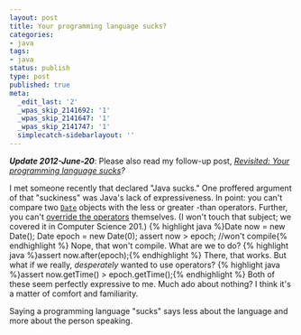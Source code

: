 ```yaml
---
layout: post
title: Your programming language sucks?
categories:
- java
tags:
- java
status: publish
type: post
published: true
meta:
  _edit_last: '2'
  _wpas_skip_2141692: '1'
  _wpas_skip_2141647: '1'
  _wpas_skip_2141747: '1'
  simplecatch-sidebarlayout: ''
---
```

<em><strong>Update 2012-June-20</strong></em>: Please also read my follow-up post,&nbsp;<em><a title="Revisited: Your programming language sucks?" href="/2012/06/revisited-your-programming-language-sucks/">Revisited: Your programming language sucks</a>?</em>

I met someone recently that declared "Java sucks." One proffered argument of that "suckiness" was Java's lack of expressiveness. In point: you can't compare two <a href="http://docs.oracle.com/javase/7/docs/api/java/util/Date.html">`Date`</a> objects with the less or greater -than operators. Further, you can't <a href="http://c2.com/cgi/wiki?OperatorOverloading">override the operators</a> themselves. (I won't touch that subject; we covered it in Computer Science 201.)
{% highlight java %}Date now = new Date();
Date epoch = new Date(0);
assert now > epoch; //won't compile{% endhighlight %}
Nope, that won't compile. What are we to do?
{% highlight java %}assert now.after(epoch);{% endhighlight %}
There, that works. But what if we really, <em>desperately</em> wanted to use operators?
{% highlight java %}assert now.getTime() > epoch.getTime();{% endhighlight %}
Both of these seem perfectly expressive to me. Much ado about nothing? I think it's a matter of comfort and familiarity.

Saying a programming language "sucks" says less about the language and more about the person speaking.
